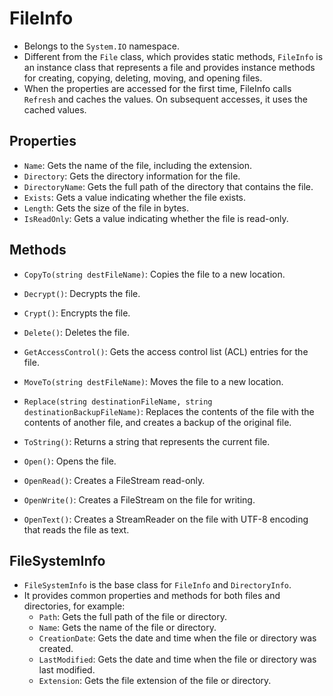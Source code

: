 # FileInfo

- Belongs to the `System.IO` namespace.
- Different from the `File` class, which provides static methods, `FileInfo` is an instance class that represents a file and provides instance methods for creating, copying, deleting, moving, and opening files.
- When the properties are accessed for the first time, FileInfo calls `Refresh` and caches the values. On subsequent accesses, it uses the cached values.

## Properties

- `Name`: Gets the name of the file, including the extension.
- `Directory`: Gets the directory information for the file.
- `DirectoryName`: Gets the full path of the directory that contains the file.
- `Exists`: Gets a value indicating whether the file exists.
- `Length`: Gets the size of the file in bytes.
- `IsReadOnly`: Gets a value indicating whether the file is read-only.

## Methods

- `CopyTo(string destFileName)`: Copies the file to a new location.
- `Decrypt()`: Decrypts the file.
- `Crypt()`: Encrypts the file.
- `Delete()`: Deletes the file.
- `GetAccessControl()`: Gets the access control list (ACL) entries for the file.
- `MoveTo(string destFileName)`: Moves the file to a new location.
- `Replace(string destinationFileName, string destinationBackupFileName)`: Replaces the contents of the file with the contents of another file, and creates a backup of the original file.
- `ToString()`: Returns a string that represents the current file.

- `Open()`: Opens the file.
- `OpenRead()`: Creates a FileStream read-only.
- `OpenWrite()`: Creates a FileStream on the file for writing.
- `OpenText()`: Creates a StreamReader on the file with UTF-8 encoding that reads the file as text.

## FileSystemInfo

- `FileSystemInfo` is the base class for `FileInfo` and `DirectoryInfo`.
- It provides common properties and methods for both files and directories, for example:
  - `Path`: Gets the full path of the file or directory.
  - `Name`: Gets the name of the file or directory.
  - `CreationDate`: Gets the date and time when the file or directory was created.
  - `LastModified`: Gets the date and time when the file or directory was last modified.
  - `Extension`: Gets the file extension of the file or directory.
